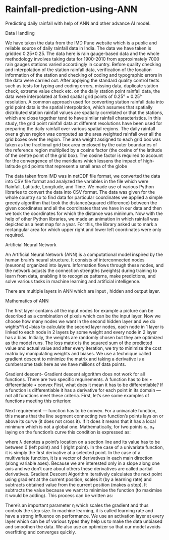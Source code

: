 # Rainfall-prediction-using-ANN
Predicting daily rainfall with help of ANN and other advance AI model.

Data Handling

We have taken the data from the IMD Pune website which is a public and reliable source of daily rainfall data in India. The data we have taken is gridded 0.25*0.25. The data here is rain gauge-based data and the whole methodology involves taking data for 1900-2010 from approximately 7000 rain gauges stations varied accordingly in country. Before quality checking and interpolation of the station rainfall data, verification of the location information of the station and checking of coding and typographic errors in the data were carried out. After applying the standard quality control tests such as tests for typing and coding errors, missing data, duplicate station check, extreme value check etc. on the daily station point rainfall data, the data were interpolated at fixed spatial grid points of 0.25° × 0.25° resolution. A common approach used for converting station rainfall data into grid point data is the spatial interpolation, which assumes that spatially distributed station rainfall values are spatially correlated or that the stations, which are close together tend to have similar rainfall characteristics. In this study, the grid point rainfall data at different resolutions have been used for preparing the daily rainfall over various spatial regions. The daily rainfall over a given region was computed as the area weighted rainfall over all the grid boxes over the region. The area weight assigned to each grid box was taken as the fractional grid box area enclosed by the outer boundaries of the reference region multiplied by a cosine factor (the cosine of the latitude of the centre point of the grid box). The cosine factor is required to account for the convergence of the meridians which lessens the impact of high-latitude grid points that represent a small area of the globe



 

The data taken from IMD was in netCDF file format, we converted the data into CSV file format and analyzed the variables in the file which were Rainfall, Latitude, Longitude, and Time. We made use of various Python libraries to convert the data into CSV format. The data was given for the whole country so to find data for particular coordinates we applied a simple greedy algorithm that took the distance(squared difference) between the given coordinates and all the coordinates that we have in our data and then we took the coordinates for which the distance was minimum. Now with the help of other Python libraries, we made an animation in which rainfall was depicted as a heat map for a year. For this, the library asked us to mark a rectangular area for which upper right and lower left coordinates were only required.


  








Artificial Neural Network

An Artificial Neural Network (ANN) is a computational model inspired by the human brain’s neural structure. It consists of interconnected nodes (neurons) organized into layers. Information flows through these nodes, and the network adjusts the connection strengths (weights) during training to learn from data, enabling it to recognize patterns, make predictions, and solve various tasks in machine learning and artificial intelligence.



 

There are multiple layers in ANN which are input , hidden and output layer.



Mathematics of ANN

 
The first layer contains all the input nodes for example a picture can be described as a combination of pixels which can be the input layer. Now we choose how many nodes we want in the second hidden layer and we do wights*f(x)+bias to calculate the second layer nodes, each node in 1 layer is linked to each node in 2 layers by some weight and every node in 2 layer has a bias. Initially, the weights are randomly chosen but they are optimized as the model runs. The loss matrix is the squared sum of the predicted value and actual value and after every iteration, we try to minimize the cost matrix by manipulating weights and biases. We use a technique called gradient descent to minimize the matrix and taking a derivative is a cumbersome task here as we have millions of data points.

Gradient descent-
Gradient descent algorithm does not work for all functions. There are two specific requirements. A function has to be:
•	differentiable
•	convex
First, what does it mean it has to be differentiable? If a function is differentiable it has a derivative for each point in its domain — not all functions meet these criteria. First, let’s see some examples of functions meeting this criterion:
 
Next requirement — function has to be convex. For a univariate function, this means that the line segment connecting two function’s points lays on or above its curve (it does not cross it). If it does it means that it has a local minimum which is not a global one.
Mathematically, for two points x₁, x₂ laying on the function’s curve this condition is expressed as:
 
where λ denotes a point’s location on a section line and its value has to be between 0 (left point) and 1 (right point).
In the case of a univariate function, it is simply the first derivative at a selected point. In the case of a multivariate function, it is a vector of derivatives in each main direction (along variable axes). Because we are interested only in a slope along one axis and we don’t care about others these derivatives are called partial derivatives.
Gradient Descent Algorithm iteratively calculates the next point using gradient at the current position, scales it (by a learning rate) and subtracts obtained value from the current position (makes a step). It subtracts the value because we want to minimise the function (to maximise it would be adding). This process can be written as:
 
There’s an important parameter η which scales the gradient and thus controls the step size. In machine learning, it is called learning rate and have a strong influence on performance.
We use an activation layer at every layer which can be of various types they help us to make the data unbiased and smoothen the data. We also use an optimizer so that our model avoids overfitting and converges quickly. 
